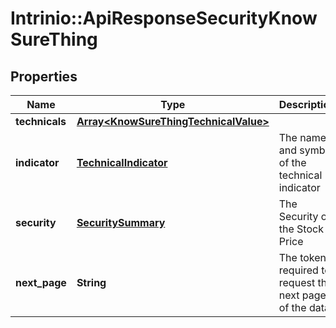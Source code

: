 # Intrinio::ApiResponseSecurityKnowSureThing

## Properties
Name | Type | Description | Notes
------------ | ------------- | ------------- | -------------
**technicals** | [**Array&lt;KnowSureThingTechnicalValue&gt;**](KnowSureThingTechnicalValue.md) |  | [optional] 
**indicator** | [**TechnicalIndicator**](TechnicalIndicator.md) | The name and symbol of the technical indicator | [optional] 
**security** | [**SecuritySummary**](SecuritySummary.md) | The Security of the Stock Price | [optional] 
**next_page** | **String** | The token required to request the next page of the data | [optional] 


